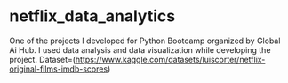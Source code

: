 # netflix_data_analytics
One of the projects I developed for Python Bootcamp organized by Global Ai Hub. I used data analysis and data visualization while developing the project.  Dataset=(https://www.kaggle.com/datasets/luiscorter/netflix-original-films-imdb-scores)
